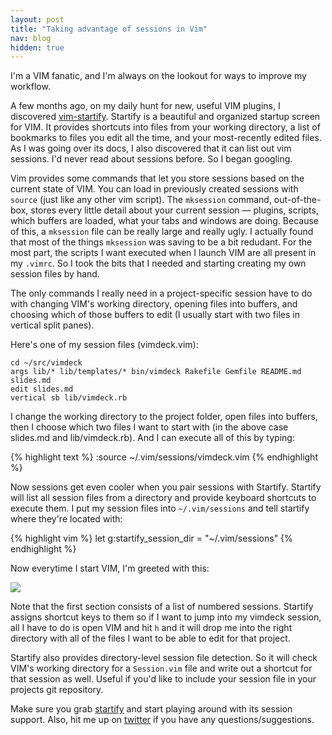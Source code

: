 ```yaml
---
layout: post
title: "Taking advantage of sessions in Vim"
nav: blog
hidden: true
---
```


I'm a VIM fanatic, and I'm always on the lookout for ways to improve my
workflow.

A few months ago, on my daily hunt for new, useful VIM plugins, I discovered
[vim-startify](http://github.com/mhinz/vim-startify). Startify is a beautiful
and organized startup screen for VIM. It provides shortcuts into files from
your working directory, a list of bookmarks to files you edit all the time, and
your most-recently edited files. As I was going over its docs, I also
discovered that it can list out vim sessions. I'd never read about sessions
before. So I began googling.

Vim provides some commands that let you store sessions based on the current
state of VIM. You can load in previously created sessions with `source` (just
like any other vim script). The `mksession` command, out-of-the-box, stores every
little detail about your current session &mdash; plugins, scripts, which buffers are
loaded, what your tabs and windows are doing.  Because of this, a `mksession`
file can be really large and really ugly. I actually found that most of the
things `mksession` was saving to be a bit redudant. For the most part, the
scripts I want executed when I launch VIM are all present in my `.vimrc`. So I
took the bits that I needed and starting creating my own session files by hand.

The only commands I really need in a project-specific session have to do with
changing VIM's working directory, opening files into buffers, and choosing
which of those buffers to edit (I usually start with two files in vertical
split panes).

Here's one of my session files (vimdeck.vim):

<div class="highlight">
<pre><code><span class="k">cd</span> ~/src/vimdeck
<span class="k">args</span> lib/* lib/templates/* bin/vimdeck Rakefile Gemfile README.md slides.md
<span class="k">edit</span> slides.md
<span class="k">vertical sb</span> lib/vimdeck.rb</code></pre>
</div>

I change the working directory to the project folder, open files into buffers,
then I choose which two files I want to start with (in the above case slides.md
and lib/vimdeck.rb). And I can execute all of this by typing:

{% highlight text %}
:source ~/.vim/sessions/vimdeck.vim
{% endhighlight %}

Now sessions get even cooler when you pair sessions with Startify. Startify
will list all session files from a directory and provide keyboard shortcuts to
execute them. I put my session files into `~/.vim/sessions` and tell startify
where they're located with:

{% highlight vim %}
let g:startify_session_dir = "~/.vim/sessions"
{% endhighlight %}

Now everytime I start VIM, I'm greeted with this:

![](http://awes0.me/startify.png)

Note that the first section consists of a list of numbered sessions. Startify
assigns shortcut keys to them so if I want to jump into my vimdeck session, all
I have to do is open VIM and hit `h` and it will drop me into the right
directory with all of the files I want to be able to edit for that project.

Startify also provides directory-level session file detection. So it will check VIM's
working directory for a `Session.vim` file and write out a shortcut for that
session as well. Useful if you'd like to include your session file in your
projects git repository.

Make sure you grab [startify](http://github.com/mhinz/vim-startify) and start
playing around with its session support. Also, hit me up on
[twitter](http://twitter.com/tybenz) if you have any questions/suggestions.
